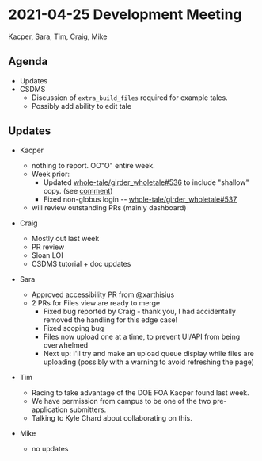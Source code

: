 2021-04-25 Development Meeting
==============================
Kacper, Sara, Tim, Craig, Mike

Agenda
------
* Updates
* CSDMS
    * Discussion of `extra_build_files` required for example tales.
    * Possibly add ability to edit tale

Updates
-------
* Kacper
    * nothing to report. OO"O" entire week.
    * Week prior:
        * Updated [whole-tale/girder_wholetale#536](https://github.com/whole-tale/girder_wholetale/pull/536) to include "shallow" copy. (see [comment](https://github.com/whole-tale/wt_versioning/pull/43#issuecomment-1099309535))
        * Fixed non-globus login -- [whole-tale/girder_wholetale#537](https://github.com/whole-tale/girder_wholetale/pull/537)
    * will review outstanding PRs (mainly dashboard)

* Craig
    * Mostly out last week
    * PR review
    * Sloan LOI
    * CSDMS tutorial + doc updates

* Sara
    * Approved accessibility PR from @xarthisius
    * 2 PRs for Files view are ready to merge
        * Fixed bug reported by Craig - thank you, I had accidentally removed the handling for this edge case!
        * Fixed scoping bug
        * Files now upload one at a time, to prevent UI/API from being overwhelmed
        * Next up: I'll try and make an upload queue display while files are uploading (possibly with a warning to avoid refreshing the page)

* Tim
    * Racing to take advantage of the DOE FOA Kacper found last week.
    * We have permission from campus to be one of the two pre-application submitters.
    * Talking to Kyle Chard about collaborating on this.

* Mike
    * no updates
